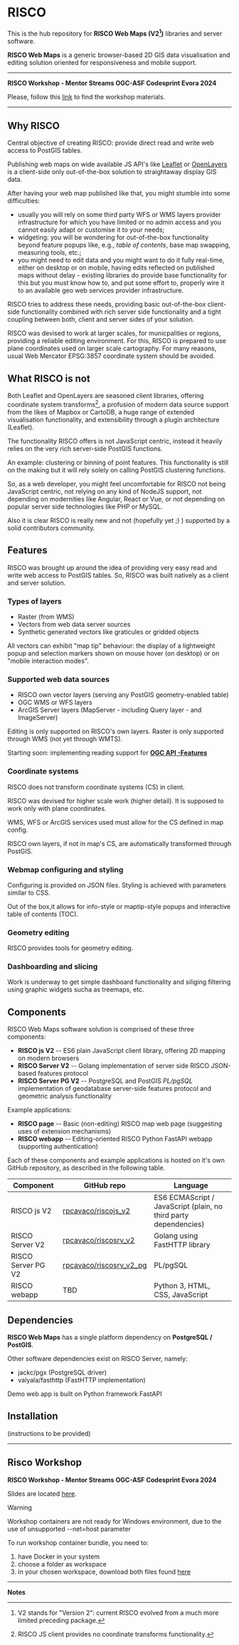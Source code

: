 # RISCO

This is the hub repository for **RISCO Web Maps (V2[^1])** libraries and server software.

**RISCO Web Maps** is a generic browser-based 2D GIS data visualisation and editing solution oriented for responsiveness and mobile support.

-------

**RISCO Workshop - Mentor Streams OGC-ASF Codesprint Evora 2024**

Please, follow this [link](#risco-workshop) to find the workshop materials.

-------

## Why RISCO

Central objective of creating RISCO: provide direct read and write web access to PostGIS tables.

Publishing web maps on wide available JS API's like [Leaflet](https://leafletjs.com/) or [OpenLayers](https://openlayers.org/) is a client-side only out-of-the-box solution to straightaway display GIS data.

After having your web map published like that, you might stumble into some difficulties:
- usually you will rely on some third party WFS or WMS layers provider infrastructure for which you have limited or no admin access and you cannot easily adapt or customise it to your needs;
- widgeting: you will be wondering for out-of-the-box functionality beyond feature popups like, e.g., *table of contents*, base map swapping, measuring tools, etc.;
- you might need to edit data and you might want to do it fully real-time, either on desktop or on mobile, having edits reflected on published maps without delay - existing libraries do provide base functionality for this but you must know how to, and put some effort to, properly wire it to an available geo web services provider infrastructure.

RISCO tries to address these needs, providing basic out-of-the-box client-side functionality combined with rich server side functionality and a tight coupling between both, client and server sides of your solution.

RISCO was devised to work at larger scales, for municpalities or regions, providing a reliable editing environment. For this, RISCO is prepared to use plane coordinates used on larger scale cartography. For many reasons, usual  Web Mercator EPSG:3857 coordinate system should be avoided. 

## What RISCO is not 

Both Leaflet and OpenLayers are seasoned client libraries, offering coordinate system transforms[^2], a profusion of modern data source support from the likes of Mapbox or CartoDB, a huge range of extended visualisation functionality, and extensibility through a plugin architecture (Leaflet).

The functionality RISCO offers is not JavaScript centric, instead it heavily relies on the very rich server-side PostGIS functions.

An example: clustering or binning of point features. This functionality is still on the making but it will rely solely on calling PostGIS clustering functions.

So, as a web developer, you might feel uncomfortable for RISCO not being JavaScript centric, not relying on any kind of NodeJS support, not depending on modernities like Angular, React or Vue, or not depending on popular server side technologies like PHP or MySQL.

Also it is clear RISCO is really new and not (hopefully yet ;) ) supported by a solid contributors community.

## Features

RISCO was brought up around the idea of providing very easy read and write web access to PostGIS tables. So, RISCO was built natively as a client and server solution.

### Types of layers

- Raster (from WMS)
- Vectors from web data server sources
- Synthetic generated vectors like graticules or gridded objects

All vectors can exhibit "map tip" behaviour: the display of a lightweight popup and selection markers shown on mouse hover (on desktop) or on "mobile interaction modes".

### Supported web data sources

- RISCO own vector layers (serving any PostGIS geometry-enabled table)
- OGC WMS or WFS layers
- ArcGIS Server layers (MapServer - including Query layer - and ImageServer)

Editing is only supported on RISCO's own layers. 
Raster is only supported through WMS (not yet through WMTS).

Starting soon: implementing reading support for **[OGC API -Features](https://ogcapi.ogc.org/features/)**

### Coordinate systems

RISCO does not transform coordinate systems (CS) in client. 

RISCO was devised for higher scale work (higher detail). It is supposed to work only with plane coordinates.

WMS, WFS or ArcGIS services used must allow for the CS defined in map config. 

RISCO own layers, if not in map's CS, are automatically transformed through PostGIS.

### Webmap configuring and styling

Configuring is provided on JSON files.
Styling is achieved with parameters similar to CSS. 

Out of the box,it allows for info-style or maptip-style popups and interactive table of contents (TOC).


### Geometry editing

RISCO provides tools for geometry editing.

### Dashboarding and slicing

Work is underway to get simple dashboard functionality and siliging filtering using graphic widgets sucha as treemaps, etc.


## Components

RISCO Web Maps software solution is comprised of these three components:

- **RISCO js V2** -- ES6 plain JavaScript client library, offering 2D mapping on modern browsers
- **RISCO Server V2** -- Golang implementation of server side RISCO JSON-based features protocol
- **RISCO Server PG V2** -- PostgreSQL and PostGIS *PL/pgSQL* implementation of geodatabase server-side features protocol and geometric analysis functionality  

Example applications:

- **RISCO page** -- Basic (non-editing) RISCO map web page (suggesting uses of extension mechanisms) 
- **RISCO webapp** -- Editing-oriented RISCO Python FastAPI webapp (supporting authentication)


Each of these components and example applications is hosted on it's own GitHub repository, as described in the following table.

| Component | GitHub repo | Language |
| --- | --- | --- |
| RISCO js V2 | [rpcavaco/riscojs_v2](https://github.com/rpcavaco/riscojs_v2) | ES6 ECMAScript / JavaScript (plain, no third party dependencies) |
| RISCO Server V2 | [rpcavaco/riscosrv_v2](https://github.com/rpcavaco/riscosrv_v2) | Golang using FastHTTP library |
| RISCO Server PG V2 | [rpcavaco/riscosrv_v2_pg](https://github.com/rpcavaco/riscosrv_v2_pg) | PL/pgSQL |
| RISCO webapp | TBD | Python 3, HTML, CSS, JavaScript |


## Dependencies

**RISCO Web Maps** has a single platform dependency on **PostgreSQL / PostGIS**. 

Other software dependencies exist on RISCO Server, namely:

- jackc/pgx (PostgreSQL driver)
- valyala/fasthttp (FastHTTP implementation)

Demo web app is built on Python framework FastAPI

## Installation

(instructions to be provided)


-----

## Risco Workshop

**RISCO Workshop - Mentor Streams OGC-ASF Codesprint Evora 2024**

Slides are located [here](https://docs.google.com/presentation/d/1jw2zNSeX8iBuVtAlq6LxXecfri2DPuM9QaScz8g4wxY/edit?usp=sharing).

> [!WARNING]  
> Workshop containers are not ready for Windows environment, due to the use of unsupported --net=host parameter

To run workshop container bundle, you need to:

1. have Docker in your system
2. choose a folder as workspace
3. in your chosen workspace, download both files found [here](OGC_ASF_Workshop_Evora_2024)
 
-----

**Notes**

[^1]: V2 stands for "Version 2": current RISCO evolved from a much more limited preceding package.

[^2]: RISCO JS client provides no coordinate transforms functionality.